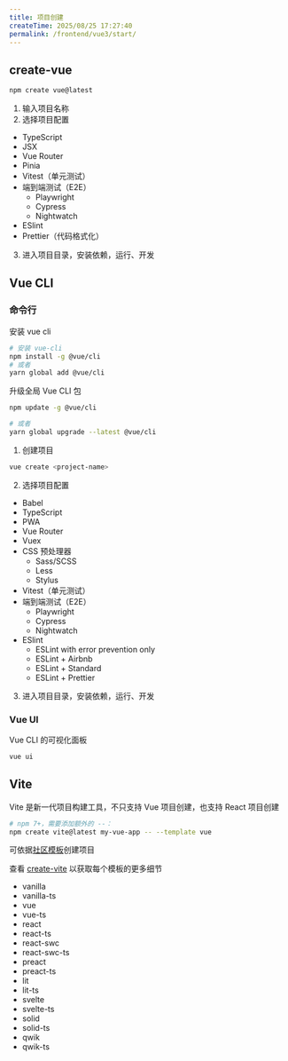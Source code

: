 ```yaml
---
title: 项目创建
createTime: 2025/08/25 17:27:40
permalink: /frontend/vue3/start/
---
```


## create-vue

```bash
npm create vue@latest
```

1. 输入项目名称
2. 选择项目配置

- TypeScript
- JSX
- Vue Router
- Pinia
- Vitest（单元测试）
- 端到端测试（E2E）
  - Playwright
  - Cypress
  - Nightwatch
- ESlint
- Prettier（代码格式化）
3. 进入项目目录，安装依赖，运行、开发

## Vue CLI

### 命令行

安装 vue cli

```bash
# 安装 vue-cli
npm install -g @vue/cli
# 或者
yarn global add @vue/cli
```

升级全局 Vue CLI 包

```bash
npm update -g @vue/cli

# 或者
yarn global upgrade --latest @vue/cli
```

1. 创建项目

```bash
vue create <project-name>
```
2. 选择项目配置

- Babel
- TypeScript
- PWA
- Vue Router
- Vuex
- CSS 预处理器
    - Sass/SCSS
    - Less
    - Stylus
- Vitest（单元测试）
- 端到端测试（E2E）
  - Playwright
  - Cypress
  - Nightwatch
- ESlint
    - ESLint with error prevention only
    - ESLint + Airbnb
    - ESLint + Standard
    - ESLint + Prettier
3. 进入项目目录，安装依赖，运行、开发

### Vue UI

Vue CLI 的可视化面板

```bash
vue ui
```

## Vite

Vite 是新一代项目构建工具，不只支持 Vue 项目创建，也支持 React 项目创建

```bash
# npm 7+，需要添加额外的 --：
npm create vite@latest my-vue-app -- --template vue
```

可依据[社区模板](https://github.com/vitejs/awesome-vite#templates)创建项目

查看 [create-vite](https://github.com/vitejs/vite/tree/main/packages/create-vite) 以获取每个模板的更多细节
- vanilla
- vanilla-ts
- vue
- vue-ts
- react
- react-ts
- react-swc
- react-swc-ts
- preact
- preact-ts
- lit
- lit-ts
- svelte
- svelte-ts
- solid
- solid-ts
- qwik
- qwik-ts